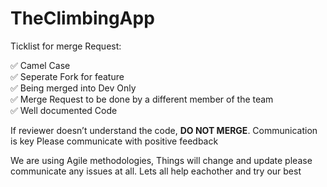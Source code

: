 # TheClimbingApp

Ticklist for merge Request:

✅ Camel Case <br>
✅ Seperate Fork for feature <br>
✅ Being merged into Dev Only <br>
✅ Merge Request to be done by a different member of the team <br>
✅ Well documented Code <br>

If reviewer doesn’t understand the code, **DO NOT MERGE**. Communication is key
Please communicate with positive feedback

We are using Agile methodologies, Things will change and update please communicate any issues at all.
Lets all help eachother and try our best
